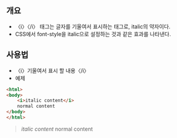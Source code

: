 ## 개요
* 〈i〉〈/i〉 태그는 글자를 기울여서 표시하는 태그로, italic의 약자이다.
* CSS에서 font-style을 italic으로 설정하는 것과 같은 효과를 나타낸다.

## 사용법
* 〈i〉기울여서 표시 할 내용〈/i〉
* 예제
```html
<html>
<body>
	<i>italic content</i>
	normal content
</body>
</html>
```
><i>italic content</i> normal content